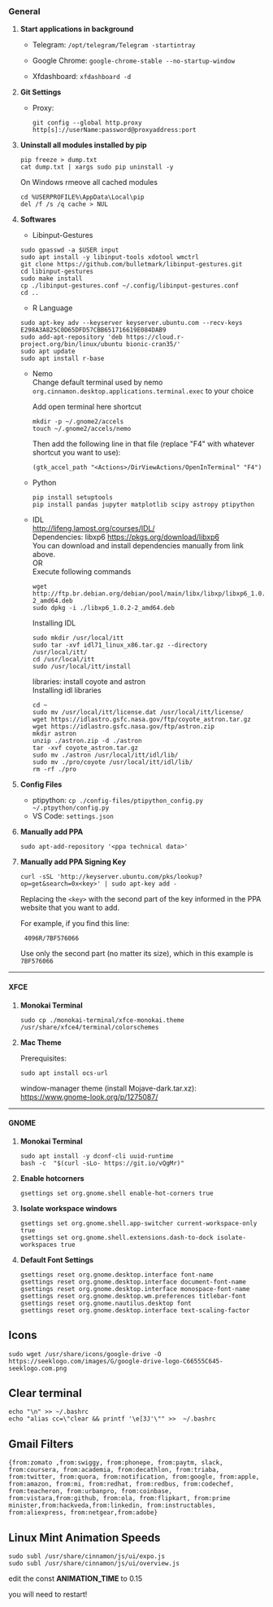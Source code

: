 ### General

1. **Start applications in background**
   
    - Telegram: `/opt/telegram/Telegram -startintray`
    
    - Google Chrome: `google-chrome-stable --no-startup-window`
    
    - Xfdashboard: `xfdashboard -d`
    
      
    
2. **Git Settings**

   - Proxy:

     ```shell
     git config --global http.proxy http[s]://userName:password@proxyaddress:port
     ```

     

3. **Uninstall all modules installed by pip**

    ```shell
    pip freeze > dump.txt
    cat dump.txt | xargs sudo pip uninstall -y
    ```
    
    On Windows rmeove all cached modules
    ```shell
    cd %USERPROFILE%\AppData\Local\pip
    del /f /s /q cache > NUL
    ```

    

4. **Softwares**

    - Libinput-Gestures

    ```shell
    sudo gpasswd -a $USER input
    sudo apt install -y libinput-tools xdotool wmctrl
    git clone https://github.com/bulletmark/libinput-gestures.git
    cd libinput-gestures
    sudo make install
    cp ./libinput-gestures.conf ~/.config/libinput-gestures.conf
    cd ..
    ```

    - R Language  

    ```shell
    sudo apt-key adv --keyserver keyserver.ubuntu.com --recv-keys E298A3A825C0D65DFD57CBB651716619E084DAB9
    sudo add-apt-repository 'deb https://cloud.r-project.org/bin/linux/ubuntu bionic-cran35/'
    sudo apt update
    sudo apt install r-base
    ```
    
    - Nemo  
      Change default terminal used by nemo  
      `org.cinnamon.desktop.applications.terminal.exec` to your choice
    
      Add open terminal here shortcut
      ```shell
      mkdir -p ~/.gnome2/accels
      touch ~/.gnome2/accels/nemo
      ```
      
      Then add the following line in that file (replace "F4" with whatever shortcut you want to use):
      ```shell
      (gtk_accel_path "<Actions>/DirViewActions/OpenInTerminal" "F4")
      ```
    - Python
      ```shell
      pip install setuptools
      pip install pandas jupyter matplotlib scipy astropy ptipython
      ```
    - IDL  
      http://lifeng.lamost.org/courses/IDL/    
      Dependencies: libxp6 https://pkgs.org/download/libxp6  
      You can download and install dependencies manually from link above.  
      OR  
      Execute following commands  
      ```shell
      wget http://ftp.br.debian.org/debian/pool/main/libx/libxp/libxp6_1.0.2-2_amd64.deb
      sudo dpkg -i ./libxp6_1.0.2-2_amd64.deb
      ```
      
      Installing IDL  
      ```shell
      sudo mkdir /usr/local/itt
      sudo tar -xvf idl71_linux_x86.tar.gz --directory /usr/local/itt/
      cd /usr/local/itt
      sudo /usr/local/itt/install
      ```
      
      libraries: install coyote and astron  
      Installing idl libraries
      ```shell
      cd ~
      sudo mv /usr/local/itt/license.dat /usr/local/itt/license/
      wget https://idlastro.gsfc.nasa.gov/ftp/coyote_astron.tar.gz
      wget https://idlastro.gsfc.nasa.gov/ftp/astron.zip
      mkdir astron
      unzip ./astron.zip -d ./astron
      tar -xvf coyote_astron.tar.gz
      sudo mv ./astron /usr/local/itt/idl/lib/
      sudo mv ./pro/coyote /usr/local/itt/idl/lib/
      rm -rf ./pro
      ```
      
      
5. **Config Files**

    - ptipython: `cp ./config-files/ptipython_config.py ~/.ptpython/config.py`
    - VS Code: `settings.json`

6. **Manually add PPA**
   ```shell
   sudo apt-add-repository '<ppa technical data>'
   ```

7. **Manually add PPA Signing Key**
   ```shell
   curl -sSL 'http://keyserver.ubuntu.com/pks/lookup?op=get&search=0x<key>' | sudo apt-key add -
   ```
   Replacing the `<key>` with the second part of the key informed in the PPA website that you want to add.

   For example, if you find this line:
   ```shell
    4096R/7BF576066
   ```
   Use only the second part (no matter its size), which in this example is `7BF576066`

---

#### XFCE

1. **Monokai Terminal**  

    ```shell
    sudo cp ./monokai-terminal/xfce-monokai.theme /usr/share/xfce4/terminal/colorschemes
    ```
    
2. **Mac Theme**

    Prerequisites:

    ``` shell
    sudo apt install ocs-url
    ```

    window-manager theme (install Mojave-dark.tar.xz): https://www.gnome-look.org/p/1275087/

---

#### GNOME

1. **Monokai Terminal**

    ```shell
    sudo apt install -y dconf-cli uuid-runtime
    bash -c  "$(curl -sLo- https://git.io/vQgMr)"
    ```

2. **Enable hotcorners**  

    ```shell
    gsettings set org.gnome.shell enable-hot-corners true
    ```

3. **Isolate workspace windows**

    ```shell
    gsettings set org.gnome.shell.app-switcher current-workspace-only true
    gsettings set org.gnome.shell.extensions.dash-to-dock isolate-workspaces true
    ```

4. **Default Font Settings**

    ```shell
    gsettings reset org.gnome.desktop.interface font-name
    gsettings reset org.gnome.desktop.interface document-font-name
    gsettings reset org.gnome.desktop.interface monospace-font-name
    gsettings reset org.gnome.desktop.wm.preferences titlebar-font
    gsettings reset org.gnome.nautilus.desktop font
    gsettings reset org.gnome.desktop.interface text-scaling-factor
    ```
## Icons
```shell
sudo wget /usr/share/icons/google-drive -O https://seeklogo.com/images/G/google-drive-logo-C66555C645-seeklogo.com.png
```
## Clear terminal
```shell
echo "\n" >> ~/.bashrc
echo "alias cc=\"clear && printf '\e[3J'\"" >>  ~/.bashrc
```

## Gmail Filters
`{from:zomato ,from:swiggy, from:phonepe, from:paytm, slack, from:coursera, from:academia, from:decathlon, from:triaba, from:twitter, from:quora, from:notification, from:google, from:apple, from:amazon, from:mi, from:redhat,
from:redbus, from:codechef, from:teacheron, from:urbanpro, from:coinbase, from:vistara,from:github, from:ola, from:flipkart, from:prime minister,from:hackveda,from:linkedin, from:instructables, from:aliexpress, from:netgear,from:adobe}`

## Linux Mint Animation Speeds


```shell
sudo subl /usr/share/cinnamon/js/ui/expo.js
sudo subl /usr/share/cinnamon/js/ui/overview.js
```
edit the const **ANIMATION_TIME** to 0.15

you will need to restart!
